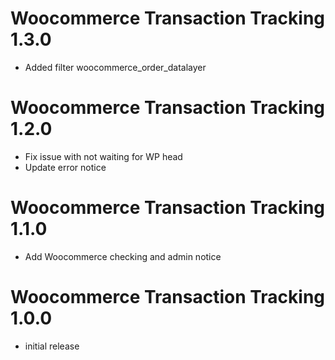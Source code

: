 # Woocommerce Transaction Tracking 1.3.0

- Added filter woocommerce_order_datalayer

# Woocommerce Transaction Tracking 1.2.0

- Fix issue with not waiting for WP head
- Update error notice

# Woocommerce Transaction Tracking 1.1.0

- Add Woocommerce checking and admin notice

# Woocommerce Transaction Tracking 1.0.0

- initial release
